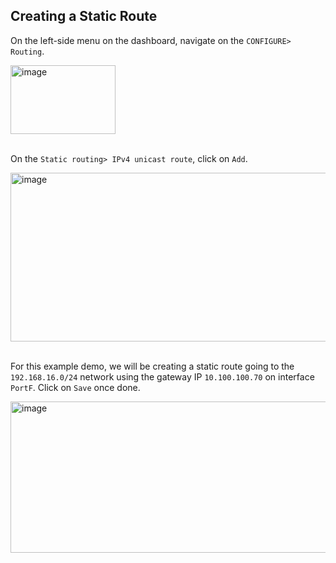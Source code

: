 ## Creating a Static Route

On the left-side menu on the dashboard, navigate on the ```CONFIGURE> Routing```.

<img width="168" height="110" alt="image" src="https://github.com/user-attachments/assets/f8120409-7091-43ad-a135-f30d269f5545" />
<br>
<br>


On the ```Static routing> IPv4 unicast route```, click on ```Add```.

<img width="1038" height="270" alt="image" src="https://github.com/user-attachments/assets/7c73ae2a-836d-4564-acbc-97620b4d37eb" />
<br>
<br>


For this example demo, we will be creating a static route going to the ```192.168.16.0/24``` network using the gateway IP ```10.100.100.70``` on interface ```PortF```. Click on ```Save``` once done.

<img width="914" height="242" alt="image" src="https://github.com/user-attachments/assets/80bd03d7-181a-469a-97d8-edff0da00218" />
<br>
<br>







